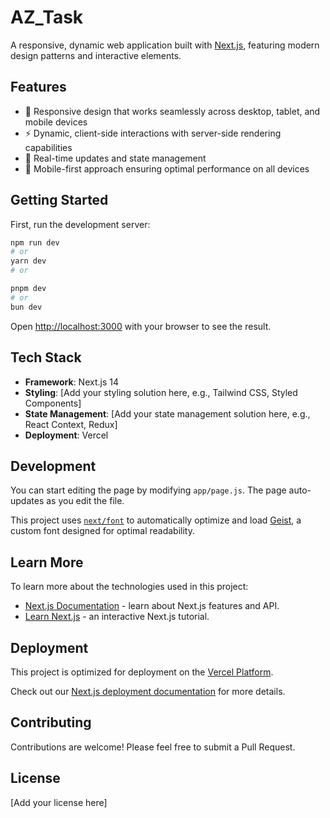 # AZ_Task
A responsive, dynamic web application built with [Next.js](https://nextjs.org), featuring modern design patterns and interactive elements.

## Features

- 🎨 Responsive design that works seamlessly across desktop, tablet, and mobile devices
- ⚡ Dynamic, client-side interactions with server-side rendering capabilities
- 🔄 Real-time updates and state management
- 📱 Mobile-first approach ensuring optimal performance on all devices

## Getting Started

First, run the development server:

```bash
npm run dev
# or
yarn dev
# or

pnpm dev
# or
bun dev
```

Open [http://localhost:3000](http://localhost:3000) with your browser to see the result.

## Tech Stack

- **Framework**: Next.js 14
- **Styling**: [Add your styling solution here, e.g., Tailwind CSS, Styled Components]
- **State Management**: [Add your state management solution here, e.g., React Context, Redux]
- **Deployment**: Vercel

## Development

You can start editing the page by modifying `app/page.js`. The page auto-updates as you edit the file.

This project uses [`next/font`](https://nextjs.org/docs/app/building-your-application/optimizing/fonts) to automatically optimize and load [Geist](https://vercel.com/font), a custom font designed for optimal readability.

## Learn More

To learn more about the technologies used in this project:

- [Next.js Documentation](https://nextjs.org/docs) - learn about Next.js features and API.
- [Learn Next.js](https://nextjs.org/learn) - an interactive Next.js tutorial.

## Deployment

This project is optimized for deployment on the [Vercel Platform](https://vercel.com/new?utm_medium=default-template&filter=next.js&utm_source=create-next-app&utm_campaign=create-next-app-readme).

Check out our [Next.js deployment documentation](https://nextjs.org/docs/app/building-your-application/deploying) for more details.

## Contributing

Contributions are welcome! Please feel free to submit a Pull Request.

## License

[Add your license here]
